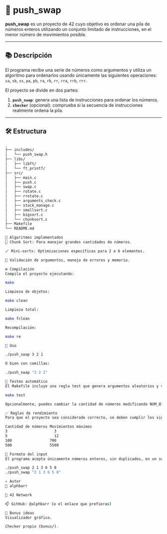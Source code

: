 # 🧮 push_swap

**push_swap** es un proyecto de 42 cuyo objetivo es ordenar una pila de números enteros utilizando un conjunto limitado de instrucciones, en el menor número de movimientos posible.

---

## 📚 Descripción

El programa recibe una serie de números como argumentos y utiliza un algoritmo para ordenarlos usando únicamente las siguientes operaciones:  
`sa`, `sb`, `ss`, `pa`, `pb`, `ra`, `rb`, `rr`, `rra`, `rrb`, `rrr`.

El proyecto se divide en dos partes:

1. **`push_swap`**: genera una lista de instrucciones para ordenar los números.
2. **`checker`** (opcional): comprueba si la secuencia de instrucciones realmente ordena la pila.

---

## 🛠️ Estructura

```bash
.
├── includes/
│   └── push_swap.h
├── libs/
│   ├── libft/
│   └── ft_printf/
├── src/
│   ├── main.c
│   ├── push.c
│   ├── swap.c
│   ├── rotate.c
│   ├── rrotate.c
│   ├── arguments_check.c
│   ├── stack_manage.c
│   ├── smallsort.c
│   ├── bigsort.c
│   └── chunksort.c
├── Makefile
└── README.md

🧠 Algoritmos implementados
🧩 Chunk Sort: Para manejar grandes cantidades de números.

🪄 Mini-sorts: Optimizaciones específicas para 2 a 6 elementos.

🧼 Validación de argumentos, manejo de errores y memoria.

⚙️ Compilación
Compila el proyecto ejecutando:

make

Limpieza de objetos:

make clean

Limpieza total:

make fclean

Recompilación:

make re

🚀 Uso

./push_swap 3 2 1

O bien con comillas:

./push_swap "3 2 1"

🧪 Testeo automático
El Makefile incluye una regla test que genera argumentos aleatorios y valida con checker_linux:

make test

Opcionalmente, puedes cambiar la cantidad de números modificando NUM_QTY y MAX_MOVES al principio del Makefile.

✅ Reglas de rendimiento
Para que el proyecto sea considerado correcto, se deben cumplir los siguientes límites:

Cantidad de números	Movimientos máximos
3	                  3
5	                  12
100	                700
500	                5500

📂 Formato del input
El programa acepta únicamente números enteros, sin duplicados, en un solo string o separados por espacios:

./push_swap 2 1 3 6 5 8
./push_swap "2 1 3 6 5 8"

✍️ Autor
👤 alphbarr

🏫 42 Network

📫 GitHub: @alphbarr (o el enlace que prefieras)

🧠 Bonus ideas
Visualizador gráfico.

Checker propio (bonus/).
